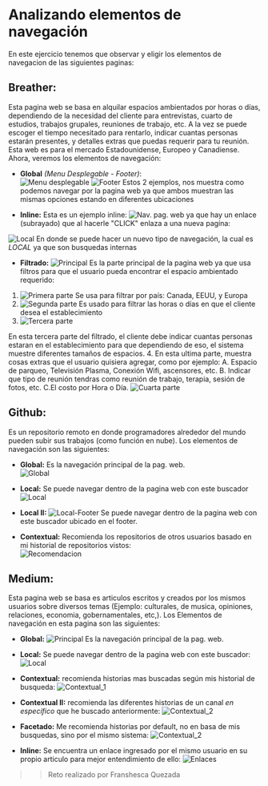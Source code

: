 # Analizando elementos de navegación  

En este ejercicio tenemos que observar y eligir los elementos de navegacion de las siguientes paginas:  

 ## Breather:   

 Esta pagina web se basa en alquilar espacios ambientados por horas o días, dependiendo de la necesidad del cliente para entrevistas, cuarto de estudios, trabajos grupales, reuniones de trabajo, etc. A la vez se puede escoger el tiempo necesitado para rentarlo, indicar cuantas personas estarán presentes, y detalles extras que puedas requerir para tu reunión. Esta web es para el mercado Estadounidense, Europeo y Canadiense.
Ahora, veremos los elementos de navegación:  

- **Global** _(Menu Desplegable - Footer)_:  
![Menu desplegable](assets/breather/globalmd.png)
![Footer](assets/breather/global.png)
Estos 2 ejemplos, nos muestra como podemos navegar por la pagina web ya que ambos muestran las mismas opciones estando en diferentes ubicaciones

- **Inline:**
Esta es un ejemplo inline:
![Nav. pag. web](assets/breather/inline.png)
 ya que hay un  enlace (subrayado) que al hacerle "CLICK" enlaza a una nueva pagína:
 
 ![Local](assets/breather/local.png)
 En donde se puede hacer un nuevo tipo de navegación, la cual es _LOCAL_ ya que son busquedas internas

 - **Filtrado:**
 ![Principal](assets/breather/filtrados.png)
 Es la parte principal de la pagina web ya que usa filtros para que el usuario pueda encontrar el espacio ambientado requerido:
 1. ![Primera parte](assets/breather/filtrado_2.1.png) Se usa para filtrar por país: Canada, EEUU, y Europa
 2. ![Segunda parte](assets/breather/filtrado_2.2.png) Es usado para filtrar las horas o días en que el cliente desea el establecimiento
 3. ![Tercera parte](assets/breather/filtrado_2.3.png)

 En esta tercera parte del filtrado, el cliente debe indicar cuantas personas estaran en el establecimiento para que dependiendo de eso, el sistema muestre diferentes tamaños de espacios.
 4. En esta ultima parte, muestra cosas extras que el usuario quisiera agregar, como por ejemplo:
  A. Espacio de parqueo, Televisión Plasma, Conexión Wifi, ascensores, etc.
  B. Indicar que tipo de reunión tendras como reunión de trabajo, terapia, sesión de fotos, etc.
  C.El costo por Hora o Día.
  ![Cuarta parte](assets/breather/filtrado_2.4.png)

## Github:  

Es un repositorio remoto en donde programadores alrededor del mundo pueden subir sus trabajos (como función en nube). Los elementos de navegación son las siguientes:  

- **Global:**
Es la navegación principal de la pag. web.  
![Global](assets/github/global.png)

- **Local:**
Se puede navegar dentro de la pagina web con este buscador
![Local](assets/github/Local.png)
- **Local II:** ![Local-Footer](assets/github/local-2.png)
Se puede navegar dentro de la pagina web con este buscador ubicado en el footer.

- **Contextual:**
Recomienda los repositorios de otros usuarios basado en mi historial de repositorios vistos:  
![Recomendacion](assets/github/contextual.png)  

## Medium:  

Esta pagina web se basa es articulos escritos y creados por los mismos usuarios sobre diversos temas (Ejemplo: culturales, de musica, opiniones, relaciones, economia, gobernamentales, etc,). Los Elementos de navegación en esta pagina son las siguientes:

- **Global:** ![Principal](assets/medium/global.png)
Es la navegación principal de la pag. web.

- **Local:** Se puede navegar dentro de la pagina web con este buscador:
![Local](assets/medium/local.png)

- **Contextual:** recomienda historias mas buscadas según mis historial de busqueda:
![Contextual_1](assets/medium/Contextual.png)
- **Contextual II:** recomienda las diferentes historias de un canal _en específico_ que he buscado anteriormente:
![Contextual_2](assets/medium/Contextual_2.png)

- **Facetado:** Me recomienda historias por default, no en basa de mis busquedas, sino por el mismo sistema:
![Contextual_2](assets/medium/Facetado.png)

- **Inline:** Se encuentra un enlace ingresado por el mismo usuario en su propio articulo para mejor entendimiento de ello:
![Enlaces](assets/medium/Inline.png)

>> Reto realizado por Franshesca Quezada
